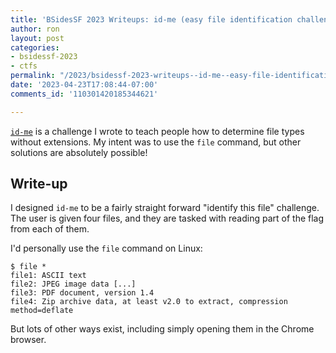 ```yaml
---
title: 'BSidesSF 2023 Writeups: id-me (easy file identification challenge)'
author: ron
layout: post
categories:
- bsidessf-2023
- ctfs
permalink: "/2023/bsidessf-2023-writeups--id-me--easy-file-identification-challenge-"
date: '2023-04-23T17:08:44-07:00'
comments_id: '110301420185344621'

---
```


[`id-me`](https://github.com/BSidesSF/ctf-2023-release/tree/main/id-me) is a
challenge I wrote to teach people how to determine file types without extensions.
My intent was to use the `file` command, but other solutions are absolutely
possible!

<!--more-->

## Write-up

I designed `id-me` to be a fairly straight forward "identify this file"
challenge. The user is given four files, and they are tasked with reading part
of the flag from each of them.

I'd personally use the `file` command on Linux:

```
$ file *
file1: ASCII text
file2: JPEG image data [...]
file3: PDF document, version 1.4
file4: Zip archive data, at least v2.0 to extract, compression method=deflate
```

But lots of other ways exist, including simply opening them in the Chrome
browser.
